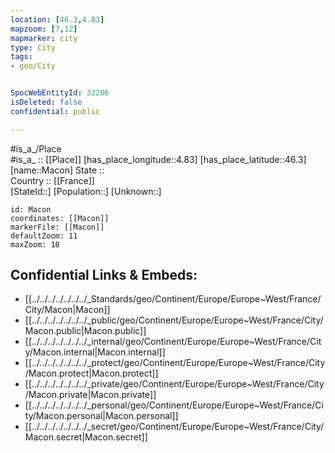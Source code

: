 ```yaml
---
location: [46.3,4.83] 
mapzoom: [7,12] 
mapmarker: city 
type: City
tags:
- geo/City


SpocWebEntityId: 32206
isDeleted: false
confidential: public

---
```

#is_a_/Place  
#is_a_ :: [[Place]] 
[has_place_longitude::4.83] 
[has_place_latitude::46.3] 
[name::Macon] 
State ::  
Country :: [[France]]  
[StateId::] 
[Population::] 
[Unknown::] 


```leaflet
id: Macon
coordinates: [[Macon]] 
markerFile: [[Macon]] 
defaultZoom: 11 
maxZoom: 18
```


## Confidential Links & Embeds: 
- [[../../../../../../../_Standards/geo/Continent/Europe/Europe~West/France/City/Macon|Macon]] 
- [[../../../../../../../_public/geo/Continent/Europe/Europe~West/France/City/Macon.public|Macon.public]] 
- [[../../../../../../../_internal/geo/Continent/Europe/Europe~West/France/City/Macon.internal|Macon.internal]] 
- [[../../../../../../../_protect/geo/Continent/Europe/Europe~West/France/City/Macon.protect|Macon.protect]] 
- [[../../../../../../../_private/geo/Continent/Europe/Europe~West/France/City/Macon.private|Macon.private]] 
- [[../../../../../../../_personal/geo/Continent/Europe/Europe~West/France/City/Macon.personal|Macon.personal]] 
- [[../../../../../../../_secret/geo/Continent/Europe/Europe~West/France/City/Macon.secret|Macon.secret]] 
